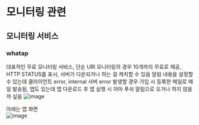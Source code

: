 # 모니터링 관련
## 모니터링 서비스
### whatap
대표적인 무료 모니터링 서비스, 단순 URl 모니터링의 경우 10개까지 무료로 제공,
HTTP STATUS를 표시, 서버가 다운되거나 하는 걸 캐치할 수 있음
알림 내용을 설정할 수 있는데 클라이언트 error, internal 서버 error 발생할 경우 가입 시 등록한 메일로 메일 발송됨, 
앱도 있는데 앱 다운로드 후 앱 실행 시 아마 푸쉬 알림으로 오거나 하지 않을까 싶음
![image](https://user-images.githubusercontent.com/44331989/135208474-89c82266-408d-4e83-a467-cd3cb5500375.png) <br>

아래는 앱 화면 <br>
![image](https://user-images.githubusercontent.com/44331989/135208483-9e6a490d-2d44-4859-89a7-52df81c7652e.png) <br>
